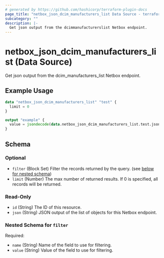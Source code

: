 ```yaml
---
# generated by https://github.com/hashicorp/terraform-plugin-docs
page_title: "netbox_json_dcim_manufacturers_list Data Source - terraform-provider-netbox"
subcategory: ""
description: |-
  Get json output from the dcimmanufacturerslist Netbox endpoint.
---
```


# netbox_json_dcim_manufacturers_list (Data Source)

Get json output from the dcim_manufacturers_list Netbox endpoint.

## Example Usage

```terraform
data "netbox_json_dcim_manufacturers_list" "test" {
  limit = 0
}

output "example" {
  value = jsondecode(data.netbox_json_dcim_manufacturers_list.test.json)
}
```

<!-- schema generated by tfplugindocs -->
## Schema

### Optional

- `filter` (Block Set) Filter the records returned by the query. (see [below for nested schema](#nestedblock--filter))
- `limit` (Number) The max number of returned results. If 0 is specified, all records will be returned.

### Read-Only

- `id` (String) The ID of this resource.
- `json` (String) JSON output of the list of objects for this Netbox endpoint.

<a id="nestedblock--filter"></a>
### Nested Schema for `filter`

Required:

- `name` (String) Name of the field to use for filtering.
- `value` (String) Value of the field to use for filtering.


